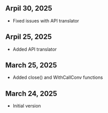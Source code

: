 ## Arpil 30, 2025

* Fixed issues with API translator

## Arpil 25, 2025

* Added API translator

## March 25, 2025

* Added close() and WithCallConv functions


## March 24, 2025

* Initial version